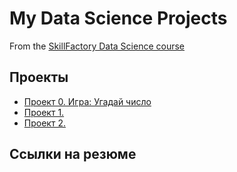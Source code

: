 # My Data Science Projects

From the [SkillFactory Data Science course](https://skillfactory.ru/data-scientist)

## Проекты

* [Проект 0. Игра: Угадай число](https://github.com/belovengineer/data_science_learn/tree/main/project_0)
* [Проект 1. ]()
* [Проект 2. ]()

## Ссылки на резюме
